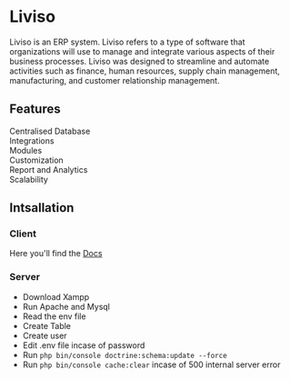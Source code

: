 # Liviso

Liviso is an ERP system. Liviso refers to a type of software that organizations
will use to manage and integrate various aspects of their business processes.
Liviso was designed to streamline and automate activities such as finance, human
resources, supply chain management, manufacturing, and customer relationship
management.

## Features

Centralised Database<br> Integrations<br> Modules<br> Customization<br> Report
and Analytics<br> Scalability

## Intsallation

### Client

Here you'll find the
[Docs](https://drive.google.com/drive/folders/1htbenS7ox1W4sgiWiVxJKxC99aASIzNP)

### Server

- Download Xampp
- Run Apache and Mysql
- Read the env file
- Create Table
- Create user
- Edit .env file incase of password
- Run `php bin/console doctrine:schema:update --force`
- Run `php bin/console cache:clear` incase of 500 internal server error
